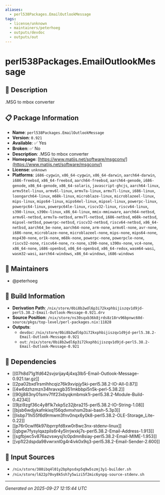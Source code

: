 ```yaml
---
aliases:
  - perl538Packages.EmailOutlookMessage
tags:
  - license/unknown
  - maintainers/peterhoeg
  - outputs/devdoc
  - outputs/out
---
```


# perl538Packages.EmailOutlookMessage

## 📝 Description

.MSG to mbox converter

## 📋 Package Information

- **Name**: `perl538Packages.EmailOutlookMessage`
- **Version**: `0.921`
- **Available**: ✅ Yes
- **Broken**: ✅ No
- **Description**: .MSG to mbox converter
- **Homepage**: [https://www.matijs.net/software/msgconv/](https://www.matijs.net/software/msgconv/)
- **License**: `unknown`
- **Platforms**: `i686-cygwin`, `x86_64-cygwin`, `x86_64-darwin`, `aarch64-darwin`, `i686-freebsd`, `x86_64-freebsd`, `aarch64-freebsd`, `aarch64-genode`, `i686-genode`, `x86_64-genode`, `x86_64-solaris`, `javascript-ghcjs`, `aarch64-linux`, `armv5tel-linux`, `armv6l-linux`, `armv7a-linux`, `armv7l-linux`, `i686-linux`, `loongarch64-linux`, `m68k-linux`, `microblaze-linux`, `microblazeel-linux`, `mips-linux`, `mips64-linux`, `mips64el-linux`, `mipsel-linux`, `powerpc-linux`, `powerpc64-linux`, `powerpc64le-linux`, `riscv32-linux`, `riscv64-linux`, `s390-linux`, `s390x-linux`, `x86_64-linux`, `mmix-mmixware`, `aarch64-netbsd`, `armv6l-netbsd`, `armv7a-netbsd`, `armv7l-netbsd`, `i686-netbsd`, `m68k-netbsd`, `mipsel-netbsd`, `powerpc-netbsd`, `riscv32-netbsd`, `riscv64-netbsd`, `x86_64-netbsd`, `aarch64_be-none`, `aarch64-none`, `arm-none`, `armv6l-none`, `avr-none`, `i686-none`, `microblaze-none`, `microblazeel-none`, `mips-none`, `mips64-none`, `msp430-none`, `or1k-none`, `m68k-none`, `powerpc-none`, `powerpcle-none`, `riscv32-none`, `riscv64-none`, `rx-none`, `s390-none`, `s390x-none`, `vc4-none`, `x86_64-none`, `i686-openbsd`, `x86_64-openbsd`, `x86_64-redox`, `wasm64-wasi`, `wasm32-wasi`, `aarch64-windows`, `x86_64-windows`, `i686-windows`
## 👥 Maintainers

- @peterhoeg


## 🔧 Build Information

- **Derivation Path**: `/nix/store/0bi8b2wdl6p3i72kxphbijiszqv1d9jd-perl5.38.2-Email-Outlook-Message-0.921.drv`
- **Source Position**: `/nix/store/ns30sqxb36k8jrds8z18rv96bpnwc60d-source/pkgs/top-level/perl-packages.nix:11828`
- **Outputs**:
  - `devdoc`:  `/nix/store/0bi8b2wdl6p3i72kxphbijiszqv1d9jd-perl5.38.2-Email-Outlook-Message-0.921`
  - `out`:  `/nix/store/0bi8b2wdl6p3i72kxphbijiszqv1d9jd-perl5.38.2-Email-Outlook-Message-0.921`

## 🔗 Dependencies

- [[07h8d71g1fd642svjsrijay4j4xq3lb5-Email-Outlook-Message-0.921.tar.gz]]
- [[2pa02bxd1rsmlhhcqiz76k9xvipjy5ki-perl5.38.2-IO-All-0.87]]
- [[4w6dzhzmzn34hravxgb351mkbbpi5n5k-perl-5.38.2]]
- [[90jj883ny01smv7flf23xbyqkmbmsk1i-perl5.38.2-Module-Build-0.4234]]
- [[9jzi9zgf36c4y8f1k7xkp5z32jbra215-perl5.38.2-IO-String-1.08]]
- [[bjsb6wdjykafnkixq156qdvmxhsm2bai-bash-5.3p3]]
- [[lisbp71hi55f6d9rmwm3fnv0nqx6y0k8-perl5.38.2-OLE-Storage_Lite-0.22]]
- [[p76r0cwlf6k97ibprrpfd8xw0r8wc3nx-stdenv-linux]]
- [[qbgw7fysylqazpils6r4y5lrrjwxkj7s-perl5.38.2-Email-Address-1.913]]
- [[sgfbjwc5v876azvswysj1c0pdmn8siay-perl5.38.2-Email-MIME-1.953]]
- [[vp1l22dspda98vwrxnl0g4r4ivk0x9q3-perl5.38.2-Email-Sender-2.600]]

## 📁 Input Sources

- `/nix/store/380ibq4l01y2bphpsdxp5q9w5szmj3y1-builder.sh`
- `/nix/store/l622p70vy8k5sh7y5wizi5f2mic6ynpg-source-stdenv.sh`

---
*Generated on 2025-09-27 12:15:44 UTC*
